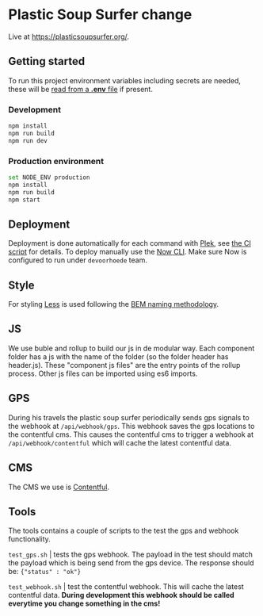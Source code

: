 # Plastic Soup Surfer change
Live at https://plasticsoupsurfer.org/.

## Getting started
To run this project environment variables including secrets are needed, these will be [read from a **.env** file](https://github.com/motdotla/dotenv) if present.

### Development
```bash
npm install
npm run build
npm run dev
```

### Production environment
```bash
set NODE_ENV production
npm install
npm run build
npm start
```

## Deployment
Deployment is done automatically for each command with [Plek](https://plek.now.sh/), see [the CI script](.circleci/config.yml) for details. To deploy manually use the [Now CLI](https://github.com/zeit/now-cli). Make sure Now is configured to run under `devoorhoede` team.

## Style
For styling [Less](http://lesscss.org/) is used following the [BEM naming methodology](http://getbem.com/).

## JS
We use buble and rollup to build our js in de modular way.
Each component folder has a js with the name of the folder (so the folder header has header.js).
These "component js files" are the entry points of the rollup process. Other js files can be imported using es6 imports.

## GPS
During his travels the plastic soup surfer periodically sends gps signals to the webhook at `/api/webhook/gps`.
This webhook saves the gps locations to the contentful cms. This causes the contentful cms to trigger a webhook at `/api/webhook/contentful` which will cache the latest contentful data.

## CMS
The CMS we use is [Contentful](https://www.contentful.com).

## Tools
The tools contains a couple of scripts to the test the gps and webhook functionality.

`test_gps.sh` | tests the gps webhook. The payload in the test should match the payload which is being send from the gps device. The response should be: `{"status" : "ok"}`

`test_webhook.sh` | test the contentful webhook. This will cache the latest contentful data. **During development this webhook should be called everytime you change something in the cms!**
